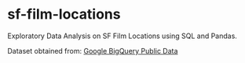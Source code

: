 # sf-film-locations

Exploratory Data Analysis on SF Film Locations using SQL and Pandas. 


Dataset obtained from: [Google BigQuery Public Data](https://console.cloud.google.com/marketplace/product/san-francisco-public-data/sf-film-locations?project=elated-bus-316920&folder=&organizationId=)
